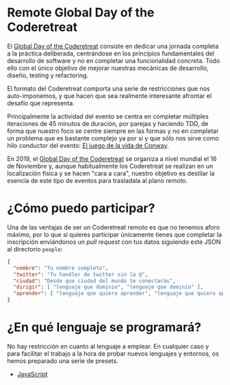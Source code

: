 # Remote Global Day of the Coderetreat

El [Global Day of the Coderetreat](https://www.coderetreat.org/) consiste en dedicar una jornada completa a la práctica deliberada, centrándose en los principios fundamentales del desarrollo de software y no en completar una funcionalidad concreta. Todo ello con el único objetivo de mejorar nuestras mecánicas de desarrollo, diseño, testing y refactoring. 

El formato del Coderetreat comporta una serie de restricciones que nos auto-imponemos, y que hacen que sea realmente interesante afrontar el desafío que representa. 

Principalmente la actividad del evento se centra en completar múltiples iteraciones de 45 minutos de duración, por parejas y haciendo TDD, de forma que nuestro foco se centre siempre en las formas y no en completar un problema que es bastante complejo ya por si y que sólo nos sirve como hilo conductor del evento: [El juego de la vida de Conway](https://en.wikipedia.org/wiki/Conway%27s_Game_of_Life).

En 2019, el [Global Day of the Coderetreat](https://www.coderetreat.org/) se organiza a nivel mundial el 16 de Noviembre y, aunque habitualmente los Coderetreat se realizan en un localización física y se hacen "cara a cara", nuestro objetivo es destilar la esencia de este tipo de eventos para trasladala al plano remoto. 

# ¿Cómo puedo participar?

Una de las ventajas de ser un Coderetreat remoto es que no tenemos aforo máximo, por lo que si quieres participar únicamente tienes que completar la inscripción enviándonos un *pull request* con tus datos siguiendo este JSON al directorio `people`:

```json
{
  "nombre": "Tu nombre completo",
  "twitter": "Tu handler de twitter sin la @",
  "ciudad": "Desde que ciudad del mundo te conectarás",
  "dirigir": [ "lenguaje que dominio", "lenguaje que dominio" ],
  "aprender": [ "lenguaje que quiero aprender", "lenguaje que quiero aprender" ]
}
```

# ¿En qué lenguaje se programará?

No hay restricción en cuanto al lenguaje a emplear. En cualquier caso y para facilitar el trabajo a la hora de probar nuevos lenguajes y entornos, os hemos preparado una serie de presets.

- [JavaScript](presets/javascript)
